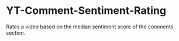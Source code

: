 # YT-Comment-Sentiment-Rating
Rates a video based on the median sentiment score of the comments section.
